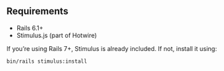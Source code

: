 ## Requirements

- Rails 6.1+
- Stimulus.js (part of Hotwire)

If you’re using Rails 7+, Stimulus is already included.
If not, install it using:

```bash
bin/rails stimulus:install
